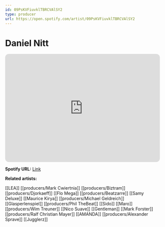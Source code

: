 ```yaml
---
id: 09PsKVFiuvklTBRCVAlSY2
type: producer
url: https://open.spotify.com/artist/09PsKVFiuvklTBRCVAlSY2
---
```

# Daniel Nitt

<iframe style="border-radius:12px" src="https://open.spotify.com/embed/artist/09PsKVFiuvklTBRCVAlSY2" width="100%" height="352" frameBorder="0" allowfullscreen="" allow="autoplay; clipboard-write; encrypted-media; fullscreen; picture-in-picture" loading="lazy"></iframe>

**Spotify URL:** [Link](https://open.spotify.com/artist/09PsKVFiuvklTBRCVAlSY2)

**Related artists:**

[[LEA]]
[[producers/Mark Cwiertnia]]
[[producers/Biztram]]
[[producers/Djorkaeff]]
[[Flo Mega]]
[[producers/Beatzarre]]
[[Samy Deluxe]]
[[Maurice Kirya]]
[[producers/Michael Geldreich]]
[[Glasperlenspiel]]
[[producers/Phil TheBeat]]
[[Sido]]
[[Maro]]
[[producers/Wim Treuner]]
[[Nico Suave]]
[[Gentleman]]
[[Mark Forster]]
[[producers/Ralf Christian Mayer]]
[[AMANDA]]
[[producers/Alexander Sprave]]
[[Jugglerz]]
